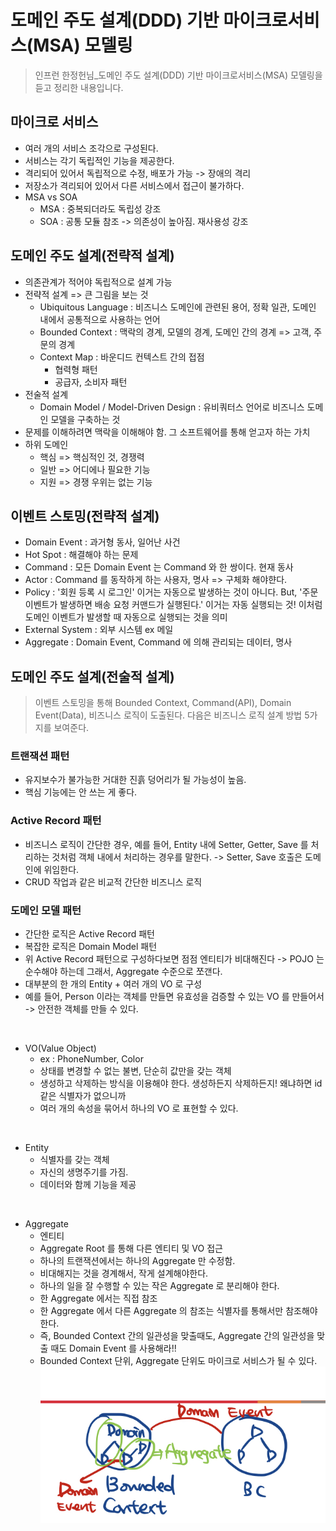 # 도메인 주도 설계(DDD) 기반 마이크로서비스(MSA) 모델링
> 인프런 한정헌님_도메인 주도 설계(DDD) 기반 마이크로서비스(MSA) 모델링을 듣고 정리한 내용입니다.

## 마이크로 서비스
- 여러 개의 서비스 조각으로 구성된다.
- 서비스는 각기 독립적인 기능을 제공한다.
- 격리되어 있어서 독립적으로 수정, 배포가 가능 -> 장애의 격리
- 저장소가 격리되어 있어서 다른 서비스에서 접근이 불가하다.
- MSA vs SOA
    - MSA : 중복되더라도 독립성 강조
    - SOA : 공통 모듈 참조 -> 의존성이 높아짐. 재사용성 강조

## 도메인 주도 설계(전략적 설계)
- 의존관계가 적어야 독립적으로 설계 가능
- 전략적 설계 => 큰 그림을 보는 것
    - Ubiquitous Language : 비즈니스 도메인에 관련된 용어, 정확 일관, 도메인 내에서 공통적으로 사용하는 언어
    - Bounded Context : 맥락의 경계, 모델의 경계, 도메인 간의 경계 => 고객, 주문의 경계
    - Context Map : 바운디드 컨텍스트 간의 접점
        - 협력형 패턴 
        - 공급자, 소비자 패턴
- 전술적 설계
    - Domain Model / Model-Driven Design : 유비쿼터스 언어로 비즈니스 도메인 모델을 구축하는 것
- 문제를 이해하려면 맥락을 이해해야 함. 그 소프트웨어를 통해 얻고자 하는 가치
- 하위 도메인
    - 핵심 => 핵심적인 것, 경쟁력
    - 일반 => 어디에나 필요한 기능
    - 지원 => 경쟁 우위는 없는 기능

## 이벤트 스토밍(전략적 설계)
- Domain Event : 과거형 동사, 일어난 사건
- Hot Spot : 해결해야 하는 문제
- Command : 모든 Domain Event 는 Command 와 한 쌍이다. 현재 동사
- Actor : Command 를 동작하게 하는 사용자, 명사 => 구체화 해야햔다.
- Policy : '회원 등록 시 로그인' 이거는 자동으로 발생하는 것이 아니다. But, '주문 이벤트가 발생하면 배송 요청 커맨드가 실행된다.' 이거는 자동 실행되는 것! 이처럼 도메인 이벤트가 발생할 때 자동으로 실행되는 것을 의미
- External System : 외부 시스템 ex 메일
- Aggregate : Domain Event, Command 에 의해 관리되는 데이터, 명사

## 도메인 주도 설계(전술적 설계)
> 이벤트 스토밍을 통해 Bounded Context, Command(API), Domain Event(Data), 비즈니스 로직이 도출된다. 다음은 비즈니스 로직 설계 방법 5가지를 보여준다.
### 트랜잭션 패턴
- 유지보수가 불가능한 거대한 진흙 덩어리가 될 가능성이 높음.
- 핵심 기능에는 안 쓰는 게 좋다.

### Active Record 패턴
- 비즈니스 로직이 간단한 경우, 예를 들어, Entity 내에 Setter, Getter, Save 를 처리하는 것처럼 객체 내에서 처리하는 경우를 말한다. -> Setter, Save 호출은 도메인에 위임한다.
- CRUD 작업과 같은 비교적 간단한 비즈니스 로직

### 도메인 모델 패턴
- 간단한 로직은 Active Record 패턴
- 복잡한 로직은 Domain Model 패턴
- 위 Active Record 패턴으로 구성하다보면 점점 엔티티가 비대해진다 -> POJO 는 순수해야 하는데 그래서, Aggregate 수준으로 쪼갠다.
- 대부분의 한 개의 Entity + 여러 개의 VO 로 구성
- 예를 들어, Person 이라는 객체를 만들면 유효성을 검증할 수 있는 VO 를 만들어서 -> 안전한 객체를 만들 수 있다.

<br>

- VO(Value Object)
    - ex : PhoneNumber, Color
    - 상태를 변경할 수 없는 불변, 단순히 값만을 갖는 객체
    - 생성하고 삭제하는 방식을 이용해야 한다. 생성하든지 삭제하든지! 왜냐하면 id 같은 식별자가 없으니까
    - 여러 개의 속성을 묶어서 하나의 VO 로 표현할 수 있다.

<br>

- Entity
    - 식별자를 갖는 객체
    - 자신의 생명주기를 가짐.
    - 데이터와 함께 기능을 제공

<br>

- Aggregate
    - 엔티티
    - Aggregate Root 를 통해 다른 엔티티 및 VO 접근
    - 하나의 트랜잭션에서는 하나의 Aggregate 만 수정함.
    - 비대해지는 것을 경계해서, 작게 설계해야한다.
    - 하나의 일을 잘 수행할 수 있는 작은 Aggregate 로 분리해야 한다.
    - 한 Aggregate 에서는 직접 참조
    - 한 Aggregate 에서 다른 Aggregate 의 참조는 식별자를 통해서만 참조해야한다.
    - 즉, Bounded Context 간의 일관성을 맞출때도, Aggregate 간의 일관성을 맞출 때도 Domain Event 를 사용해라!!
    - Bounded Context 단위, Aggregate 단위도 마이크로 서비스가 될 수 있다.
    ![aggregate](https://github.com/parkje0927/TIL/blob/main/images/aggregate.jpeg)
